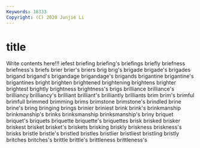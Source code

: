 ```yaml
---
Keywords: 18333
Copyright: (C) 2020 Junjie Li
---
```


# title

Write contents here!!!
iefest 
briefing 
briefing's 
briefings 
briefly 
briefness 
briefness's 
briefs
brier 
brier's 
briers 
brig 
brig's 
brigade 
brigade's 
brigades 
brigand 
brigand's
brigandage 
brigandage's 
brigands 
brigantine 
brigantine's 
brigantines 
bright 
brighten 
brightened 
brightening
brightens 
brighter 
brightest 
brightly 
brightness 
brightness's 
brigs 
brilliance 
brilliance's 
brilliancy
brilliancy's 
brilliant 
brilliant's 
brilliantly 
brilliants 
brim 
brim's 
brimful 
brimfull 
brimmed
brimming 
brims 
brimstone 
brimstone's 
brindled 
brine 
brine's 
bring 
bringing 
brings
brinier 
briniest 
brink 
brink's 
brinkmanship 
brinkmanship's 
brinks 
brinksmanship 
brinksmanship's 
briny
briquet 
briquet's 
briquets 
briquette 
briquette's 
briquettes 
brisk 
brisked 
brisker 
briskest
brisket 
brisket's 
briskets 
brisking 
briskly 
briskness 
briskness's 
brisks 
bristle 
bristle's
bristled 
bristles 
bristlier 
bristliest 
bristling 
bristly 
britches 
britches's 
brittle 
brittle's
brittleness 
brittleness's 
